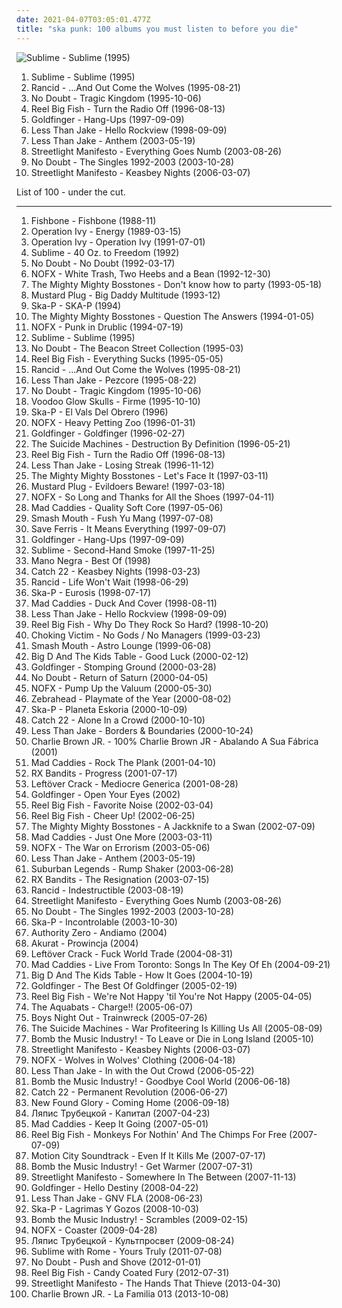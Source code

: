 ```yaml
---
date: 2021-04-07T03:05:01.477Z
title: "ska punk: 100 albums you must listen to before you die"
---
```

![Sublime - Sublime (1995)](https://img.discogs.com/Ufmdj-To-YcdwiTxBKk5MpsHWds=/fit-in/600x590/filters:strip_icc():format(jpeg):mode_rgb():quality(90)/discogs-images/R-644781-1556908119-5291.jpeg.jpg "Sublime - Sublime (1995)")
<ol class="albums">
<li data-cover="https://img.discogs.com/Ufmdj-To-YcdwiTxBKk5MpsHWds=/fit-in/600x590/filters:strip_icc():format(jpeg):mode_rgb():quality(90)/discogs-images/R-644781-1556908119-5291.jpeg.jpg" data-tags="ska" role="button">Sublime - Sublime (1995)</li>
<li data-cover="http://coverartarchive.org/release/20b3efeb-255a-3fde-8275-401bcf506489/3947787054-500.jpg" data-tags="punk" role="button">Rancid - ...And Out Come the Wolves (1995-08-21)</li>
<li data-cover="https://img.discogs.com/LrG3rpBdOc_pruUIvVqpEl3tHi0=/fit-in/600x587/filters:strip_icc():format(jpeg):mode_rgb():quality(90)/discogs-images/R-370484-1195840644.jpeg.jpg" data-tags="90s, ska, rock" role="button">No Doubt - Tragic Kingdom (1995-10-06)</li>
<li data-cover="http://coverartarchive.org/release/c7c20200-53d7-49a0-9133-4259b442ff72/7695999165-500.jpg" data-tags="ska, ska punk" role="button">Reel Big Fish - Turn the Radio Off (1996-08-13)</li>
<li data-cover="http://coverartarchive.org/release/794f6593-539d-30c5-88e8-81da977865ab/9644316431-500.jpg" data-tags="ska punk" role="button">Goldfinger - Hang-Ups (1997-09-09)</li>
<li data-cover="http://coverartarchive.org/release/65fedf02-2d09-3791-9f05-1f5ef71b3da5/2214272590-500.jpg" data-tags="ska, ska punk" role="button">Less Than Jake - Hello Rockview (1998-09-09)</li>
<li data-cover="https://img.discogs.com/cyDizY5ucEG5WjqBINdaFgJXRQA=/fit-in/600x600/filters:strip_icc():format(jpeg):mode_rgb():quality(90)/discogs-images/R-2692454-1296784825.jpeg.jpg" data-tags="ska punk, pop punk" role="button">Less Than Jake - Anthem (2003-05-19)</li>
<li data-cover="http://coverartarchive.org/release/c2fc3871-3ca1-4c00-b0a6-3297822b2662/3942852858-500.jpg" data-tags="ska, ska punk" role="button">Streetlight Manifesto - Everything Goes Numb (2003-08-26)</li>
<li data-cover="http://coverartarchive.org/release/5124e004-5d4d-32ec-8c0a-c6ad1e9da84e/8780110827-500.jpg" data-tags="alternative" role="button">No Doubt - The Singles 1992-2003 (2003-10-28)</li>
<li data-cover="http://coverartarchive.org/release/275b722f-d7f9-40ea-be38-286414febeb6/3942871458-500.jpg" data-tags="ska punk" role="button">Streetlight Manifesto - Keasbey Nights (2006-03-07)</li>
</ol>
List of 100 - under the cut.
<!-- more -->

_________________

<ol class="albums">
<li data-cover="https://img.discogs.com/BcSnxF4diDV_rRbRjXB5uOl8Y6M=/fit-in/500x307/filters:strip_icc():format(jpeg):mode_rgb():quality(90)/discogs-images/R-573900-1368976469-4214.jpeg.jpg" data-tags="ska punk" role="button">
Fishbone - Fishbone (1988-11)
</li>
<li data-cover="http://coverartarchive.org/release/3b7b3ed6-1d46-4d49-ad8d-014f3d4086bd/1482836258-500.jpg" data-tags="punk, ska, ska punk, punk rock" role="button">
Operation Ivy - Energy (1989-03-15)
</li>
<li data-cover="http://coverartarchive.org/release/7a5c73ca-9819-49dc-baec-bb99573720c8/23134904254-500.jpg" data-tags="punk" role="button">
Operation Ivy - Operation Ivy (1991-07-01)
</li>
<li data-cover="https://img.discogs.com/W3eZVU8t-xs-vnAnxPNb66ZCsxE=/fit-in/439x423/filters:strip_icc():format(jpeg):mode_rgb():quality(90)/discogs-images/R-586476-1287610524.gif.jpg" data-tags="ska, rock" role="button">
Sublime - 40 Oz. to Freedom (1992)
</li>
<li data-cover="http://coverartarchive.org/release/25eb2735-82dc-4503-bd33-82fbe8c4722f/3167361145-500.jpg" data-tags="ska, ska punk" role="button">
No Doubt - No Doubt (1992-03-17)
</li>
<li data-cover="https://img.discogs.com/eqR-qBFnLkP3ZarNfu9gMAUH1G8=/fit-in/600x595/filters:strip_icc():format(jpeg):mode_rgb():quality(90)/discogs-images/R-4068215-1517650061-7747.jpeg.jpg" data-tags="punk rock" role="button">
NOFX - White Trash, Two Heebs and a Bean (1992-12-30)
</li>
<li data-cover="http://coverartarchive.org/release/4cac982f-7b4b-48f6-90c3-02b336013ff6/3374869805-500.jpg" data-tags="ska, skacore" role="button">
The Mighty Mighty Bosstones - Don't know how to party (1993-05-18)
</li>
<li data-cover="http://coverartarchive.org/release/349e91cc-dafe-4fc6-a5e7-d486337c7883/23385371680-500.jpg" data-tags="ska punk" role="button">
Mustard Plug - Big Daddy Multitude (1993-12)
</li>
<li data-cover="https://img.discogs.com/yMpRGhb-fh0v9U25BPZsByznpvM=/fit-in/600x600/filters:strip_icc():format(jpeg):mode_rgb():quality(90)/discogs-images/R-1339432-1361440334-7934.jpeg.jpg" data-tags="ska" role="button">
Ska-P - SKA-P (1994)
</li>
<li data-cover="http://coverartarchive.org/release/b7b346bb-1cd5-4a07-ae30-4ad15b1b1a9c/3374872062-500.jpg" data-tags="ska, ska punk" role="button">
The Mighty Mighty Bosstones - Question The Answers (1994-01-05)
</li>
<li data-cover="http://coverartarchive.org/release/7167fb50-0fc1-3735-82bd-83b5069e77c4/4801784404-500.jpg" data-tags="punk, punk rock" role="button">
NOFX - Punk in Drublic (1994-07-19)
</li>
<li data-cover="https://img.discogs.com/Ufmdj-To-YcdwiTxBKk5MpsHWds=/fit-in/600x590/filters:strip_icc():format(jpeg):mode_rgb():quality(90)/discogs-images/R-644781-1556908119-5291.jpeg.jpg" data-tags="ska" role="button">
Sublime - Sublime (1995)
</li>
<li data-cover="http://coverartarchive.org/release/b64eb5cf-ec72-3cf7-b3a7-d663583f40b7/4867481081-500.jpg" data-tags="ska" role="button">
No Doubt - The Beacon Street Collection (1995-03)
</li>
<li data-cover="http://coverartarchive.org/release/7237af3e-56ec-4b3d-9f90-89cf40b273ab/17552180567-500.jpg" data-tags="ska, ska punk" role="button">
Reel Big Fish - Everything Sucks (1995-05-05)
</li>
<li data-cover="http://coverartarchive.org/release/20b3efeb-255a-3fde-8275-401bcf506489/3947787054-500.jpg" data-tags="punk" role="button">
Rancid - ...And Out Come the Wolves (1995-08-21)
</li>
<li data-cover="http://coverartarchive.org/release/69317d19-8fbe-4113-9796-bc710b6650be/3747484935-500.jpg" data-tags="ska punk" role="button">
Less Than Jake - Pezcore (1995-08-22)
</li>
<li data-cover="https://img.discogs.com/LrG3rpBdOc_pruUIvVqpEl3tHi0=/fit-in/600x587/filters:strip_icc():format(jpeg):mode_rgb():quality(90)/discogs-images/R-370484-1195840644.jpeg.jpg" data-tags="90s, ska, rock" role="button">
No Doubt - Tragic Kingdom (1995-10-06)
</li>
<li data-cover="http://coverartarchive.org/release/d7440fac-605f-4188-b25d-0fae685fadb4/8433104434-500.jpg" data-tags="ska, ska punk" role="button">
Voodoo Glow Skulls - Firme (1995-10-10)
</li>
<li data-cover="http://coverartarchive.org/release/3414cb5d-d3bc-37b8-9392-8c525fa1af52/3334214007-500.jpg" data-tags="ska, ska punk" role="button">
Ska-P - El Vals Del Obrero (1996)
</li>
<li data-cover="https://img.discogs.com/16JYXn-ENmFrJY86Sd7iko2Bl7o=/fit-in/600x600/filters:strip_icc():format(jpeg):mode_rgb():quality(90)/discogs-images/R-4431927-1442231270-9611.jpeg.jpg" data-tags="punk rock, punk, skate punk" role="button">
NOFX - Heavy Petting Zoo (1996-01-31)
</li>
<li data-cover="http://coverartarchive.org/release/0693c832-6663-447a-908b-2273545a7a41/1863408288-500.jpg" data-tags="ska punk" role="button">
Goldfinger - Goldfinger (1996-02-27)
</li>
<li data-cover="http://coverartarchive.org/release/be48144f-8ead-4103-8aa7-c58a21de7f69/7257208992-500.jpg" data-tags="ska punk" role="button">
The Suicide Machines - Destruction By Definition (1996-05-21)
</li>
<li data-cover="http://coverartarchive.org/release/c7c20200-53d7-49a0-9133-4259b442ff72/7695999165-500.jpg" data-tags="ska, ska punk" role="button">
Reel Big Fish - Turn the Radio Off (1996-08-13)
</li>
<li data-cover="http://coverartarchive.org/release/9bc4688e-2268-4765-9d1c-f7c7d621304c/7535656529-500.jpg" data-tags="ska punk, ska" role="button">
Less Than Jake - Losing Streak (1996-11-12)
</li>
<li data-cover="http://coverartarchive.org/release/e58d27fb-e833-4bdf-a742-65c5fc45648a/3374874042-500.jpg" data-tags="ska, ska punk" role="button">
The Mighty Mighty Bosstones - Let's Face It (1997-03-11)
</li>
<li data-cover="http://coverartarchive.org/release/c73a08cf-6782-4d91-b19f-e0f1b2eb05d8/2424924040-500.jpg" data-tags="ska punk, ska" role="button">
Mustard Plug - Evildoers Beware! (1997-03-18)
</li>
<li data-cover="http://coverartarchive.org/release/b8409d6a-9a04-396d-95e4-e70ed27ecd68/10621864235-500.jpg" data-tags="punk rock, punk, skate punk" role="button">
NOFX - So Long and Thanks for All the Shoes (1997-04-11)
</li>
<li data-cover="http://coverartarchive.org/release/2b90f8fb-a0f0-39ee-9996-14756c5696b9/12734030834-500.jpg" data-tags="ska" role="button">
Mad Caddies - Quality Soft Core (1997-05-06)
</li>
<li data-cover="http://coverartarchive.org/release/fbbf15dd-6faf-4ef4-ae10-a0ae7c4acf23/5720775144-500.jpg" data-tags="rock" role="button">
Smash Mouth - Fush Yu Mang (1997-07-08)
</li>
<li data-cover="http://coverartarchive.org/release/a91e0362-3aaa-4d82-beee-e331a8fdfe72/10998135685-500.jpg" data-tags="ska" role="button">
Save Ferris - It Means Everything (1997-09-07)
</li>
<li data-cover="http://coverartarchive.org/release/794f6593-539d-30c5-88e8-81da977865ab/9644316431-500.jpg" data-tags="ska punk" role="button">
Goldfinger - Hang-Ups (1997-09-09)
</li>
<li data-cover="http://coverartarchive.org/release/4ef09cab-23e6-4234-a1c6-8bf8f8ce4e00/3721447446-500.jpg" data-tags="ska punk, ska-punk, sublime, 1990s, smoke, second hand, us-american, compilation album, djtopp, its all chill, k1r7m, second-hand smoke, mca inc, passive smoking" role="button">
Sublime - Second-Hand Smoke (1997-11-25)
</li>
<li data-cover="http://coverartarchive.org/release/ca4499f3-cb74-4709-bbe1-540bfcda0a78/1866423682-500.jpg" data-tags="latin, ska, patchanka" role="button">
Mano Negra - Best Of (1998)
</li>
<li data-cover="http://coverartarchive.org/release/b9396979-7a88-457e-82f0-11f469cdd44f/4397619199-500.jpg" data-tags="ska, ska punk" role="button">
Catch 22 - Keasbey Nights (1998-03-23)
</li>
<li data-cover="https://img.discogs.com/gJuj3AxdwIXek8QMfdQm_iDE_Xg=/fit-in/600x609/filters:strip_icc():format(jpeg):mode_rgb():quality(90)/discogs-images/R-3263507-1360653308-9644.jpeg.jpg" data-tags="punk" role="button">
Rancid - Life Won't Wait (1998-06-29)
</li>
<li data-cover="http://coverartarchive.org/release/ddcc0477-d4b6-4201-85d1-df5e10482c16/28801509453-500.jpg" data-tags="ska, ska punk" role="button">
Ska-P - Eurosis (1998-07-17)
</li>
<li data-cover="http://coverartarchive.org/release/a380a014-adfc-413a-8c14-f9e327faa994/7771572316-500.jpg" data-tags="ska punk" role="button">
Mad Caddies - Duck And Cover (1998-08-11)
</li>
<li data-cover="http://coverartarchive.org/release/65fedf02-2d09-3791-9f05-1f5ef71b3da5/2214272590-500.jpg" data-tags="ska, ska punk" role="button">
Less Than Jake - Hello Rockview (1998-09-09)
</li>
<li data-cover="http://coverartarchive.org/release/a4926255-873e-44fd-ac3f-aa23c0286a10/16000973513-500.jpg" data-tags="ska" role="button">
Reel Big Fish - Why Do They Rock So Hard? (1998-10-20)
</li>
<li data-cover="http://coverartarchive.org/release/f5df4817-0c95-4e61-8bf2-cb18ea19a161/25101643073-500.jpg" data-tags="ska punk, hardcore punk, albums everyone should own" role="button">
Choking Victim - No Gods / No Managers (1999-03-23)
</li>
<li data-cover="https://img.discogs.com/U9znl1olQGmbi3dQjMPbJHMbrEM=/fit-in/600x591/filters:strip_icc():format(jpeg):mode_rgb():quality(90)/discogs-images/R-368203-1466108919-3862.jpeg.jpg" data-tags="rock, alternative" role="button">
Smash Mouth - Astro Lounge (1999-06-08)
</li>
<li data-cover="http://coverartarchive.org/release/069aa548-b883-462b-ab0e-4ebd0a3faede/8760204187-500.jpg" data-tags="punk, ska punk, ska" role="button">
Big D And The Kids Table - Good Luck (2000-02-12)
</li>
<li data-cover="http://coverartarchive.org/release/697a3456-745a-4286-b55e-1cfe2dc1f045/1759329939-500.jpg" data-tags="ska punk" role="button">
Goldfinger - Stomping Ground (2000-03-28)
</li>
<li data-cover="http://coverartarchive.org/release/babc0460-f5b0-47e9-abae-0b9df6b87deb/14791398017-500.jpg" data-tags="rock, ska" role="button">
No Doubt - Return of Saturn (2000-04-05)
</li>
<li data-cover="https://img.discogs.com/y31CTOsKV5Ub_SY9UmWcNqA7LzY=/fit-in/500x375/filters:strip_icc():format(jpeg):mode_rgb():quality(90)/discogs-images/R-4633945-1370558660-7579.jpeg.jpg" data-tags="punk rock, skate punk" role="button">
NOFX - Pump Up the Valuum (2000-05-30)
</li>
<li data-cover="http://coverartarchive.org/release/db66e6ec-b295-4f64-bd96-9311186d0df0/5571534834-500.jpg" data-tags="pop punk, punk rock, rapcore" role="button">
Zebrahead - Playmate of the Year (2000-08-02)
</li>
<li data-cover="http://coverartarchive.org/release/afd09c19-87f1-368e-8e9a-738186154f7f/25137146393-500.jpg" data-tags="ska punk, ska" role="button">
Ska-P - Planeta Eskoria (2000-10-09)
</li>
<li data-cover="http://coverartarchive.org/release/ae8739a0-209c-4ff9-bc8d-867b82b2ee34/7294941251-500.jpg" data-tags="ska punk" role="button">
Catch 22 - Alone In a Crowd (2000-10-10)
</li>
<li data-cover="http://coverartarchive.org/release/1d478195-58ba-3d18-a4db-61a7a84813e1/2279759228-500.jpg" data-tags="ska punk" role="button">
Less Than Jake - Borders & Boundaries (2000-10-24)
</li>
<li data-cover="http://coverartarchive.org/release/ac3cc2de-61d7-48c3-99fc-d3ad7d3a848b/2146281950-500.jpg" data-tags="rock, brasil, charlie brown jr" role="button">
Charlie Brown JR. - 100% Charlie Brown JR - Abalando A Sua Fábrica (2001)
</li>
<li data-cover="http://coverartarchive.org/release/b55cac2b-dfcf-435c-82c3-fa9ddd3136d9/26290886238-500.jpg" data-tags="ska punk" role="button">
Mad Caddies - Rock The Plank (2001-04-10)
</li>
<li data-cover="https://img.discogs.com/iTW0tmDT0oTsSLDHR2VehOonFz0=/fit-in/600x530/filters:strip_icc():format(jpeg):mode_rgb():quality(90)/discogs-images/R-3374351-1390864723-4747.jpeg.jpg" data-tags="progressive rock" role="button">
RX Bandits - Progress (2001-07-17)
</li>
<li data-cover="http://coverartarchive.org/release/ce3ca604-377b-4a04-8991-22e10f8b65a2/22979586770-500.jpg" data-tags="crack rock steady, punk, hardcore punk" role="button">
Leftöver Crack - Mediocre Generica (2001-08-28)
</li>
<li data-cover="https://img.discogs.com/yXqu2Oa8ZPJtoxM9QzB-3pZLh-g=/fit-in/600x594/filters:strip_icc():format(jpeg):mode_rgb():quality(90)/discogs-images/R-2512436-1289033350.jpeg.jpg" data-tags="punk rock, pop punk, ska punk" role="button">
Goldfinger - Open Your Eyes (2002)
</li>
<li data-cover="http://coverartarchive.org/release/0a07f1b1-5772-4a82-8f5c-5d4ac9532022/16120195921-500.jpg" data-tags="ska" role="button">
Reel Big Fish - Favorite Noise (2002-03-04)
</li>
<li data-cover="https://img.discogs.com/LwWZxiZvwMTey_dXq2s0OXoVx5s=/fit-in/320x319/filters:strip_icc():format(jpeg):mode_rgb():quality(90)/discogs-images/R-1554329-1328635839.jpeg.jpg" data-tags="ska punk, ska" role="button">
Reel Big Fish - Cheer Up! (2002-06-25)
</li>
<li data-cover="http://coverartarchive.org/release/1045b6d8-bc5f-38fa-a459-350e79dd34ef/3374878296-500.jpg" data-tags="ska punk" role="button">
The Mighty Mighty Bosstones - A Jackknife to a Swan (2002-07-09)
</li>
<li data-cover="http://coverartarchive.org/release/5674ac8c-f0da-4cab-97eb-3aa53caec890/7333715088-500.jpg" data-tags="ska punk, ska" role="button">
Mad Caddies - Just One More (2003-03-11)
</li>
<li data-cover="http://coverartarchive.org/release/d6677b3e-757b-38eb-9961-07799bc22215/4801803195-500.jpg" data-tags="punk rock, punk" role="button">
NOFX - The War on Errorism (2003-05-06)
</li>
<li data-cover="https://img.discogs.com/cyDizY5ucEG5WjqBINdaFgJXRQA=/fit-in/600x600/filters:strip_icc():format(jpeg):mode_rgb():quality(90)/discogs-images/R-2692454-1296784825.jpeg.jpg" data-tags="ska punk, pop punk" role="button">
Less Than Jake - Anthem (2003-05-19)
</li>
<li data-cover="http://coverartarchive.org/release/d1acd38d-e01b-4de2-a929-ac1b72ec7d7c/3412654508-500.jpg" data-tags="ska" role="button">
Suburban Legends - Rump Shaker (2003-06-28)
</li>
<li data-cover="https://img.discogs.com/BVfwuQXzhI37YTKmDgeMGnXzV9w=/fit-in/200x200/filters:strip_icc():format(jpeg):mode_rgb():quality(90)/discogs-images/R-2357987-1279293997.jpeg.jpg" data-tags="progressive rock" role="button">
RX Bandits - The Resignation (2003-07-15)
</li>
<li data-cover="http://coverartarchive.org/release/631a47bd-cbf0-4191-ae34-49241f6189b7/3352557952-500.jpg" data-tags="punk" role="button">
Rancid - Indestructible (2003-08-19)
</li>
<li data-cover="http://coverartarchive.org/release/c2fc3871-3ca1-4c00-b0a6-3297822b2662/3942852858-500.jpg" data-tags="ska, ska punk" role="button">
Streetlight Manifesto - Everything Goes Numb (2003-08-26)
</li>
<li data-cover="http://coverartarchive.org/release/5124e004-5d4d-32ec-8c0a-c6ad1e9da84e/8780110827-500.jpg" data-tags="alternative" role="button">
No Doubt - The Singles 1992-2003 (2003-10-28)
</li>
<li data-cover="http://coverartarchive.org/release/76df3695-a644-3b06-b36b-8e60494a04c2/3334255387-500.jpg" data-tags="ska" role="button">
Ska-P - Incontrolable (2003-10-30)
</li>
<li data-cover="https://img.discogs.com/dysrERWxIucpEFpcpqbGywS7lD4=/fit-in/600x576/filters:strip_icc():format(jpeg):mode_rgb():quality(90)/discogs-images/R-459716-1447563906-6213.jpeg.jpg" data-tags="punk rock, ska punk" role="button">
Authority Zero - Andiamo (2004)
</li>
<li data-cover="https://img.discogs.com/MSdFRkrA_XBkw_dEiS5f9MTrT4k=/fit-in/200x199/filters:strip_icc():format(jpeg):mode_rgb():quality(90)/discogs-images/R-1546079-1301302877.jpeg.jpg" data-tags="alternative, reggae, ska" role="button">
Akurat - Prowincja (2004)
</li>
<li data-cover="https://img.discogs.com/W44eaQj_d_o4lILFX8Mo7S13CZg=/fit-in/502x442/filters:strip_icc():format(jpeg):mode_rgb():quality(90)/discogs-images/R-379884-1139850324.jpeg.jpg" data-tags="ska punk, punk, ska, crack rock steady" role="button">
Leftöver Crack - Fuck World Trade (2004-08-31)
</li>
<li data-cover="https://img.discogs.com/usJcxsZeOCG8ZWAMTRtMEw481zY=/fit-in/600x593/filters:strip_icc():format(jpeg):mode_rgb():quality(90)/discogs-images/R-1034849-1573542154-4393.jpeg.jpg" data-tags="ska punk" role="button">
Mad Caddies - Live From Toronto: Songs In The Key Of Eh (2004-09-21)
</li>
<li data-cover="http://coverartarchive.org/release/8f19fa4e-f574-4c86-bc56-9362fb4f995a/4713235154-500.jpg" data-tags="ska" role="button">
Big D And The Kids Table - How It Goes (2004-10-19)
</li>
<li data-cover="http://coverartarchive.org/release/f84f64a3-e01f-4eb1-9547-6d3999f1593d/13617182004-500.jpg" data-tags="punk, ska" role="button">
Goldfinger - The Best Of Goldfinger (2005-02-19)
</li>
<li data-cover="https://img.discogs.com/COI79GHYa5Q31EB4PZlT6ucMbeU=/fit-in/500x500/filters:strip_icc():format(jpeg):mode_rgb():quality(90)/discogs-images/R-6463974-1419874590-8128.jpeg.jpg" data-tags="ska punk" role="button">
Reel Big Fish - We're Not Happy 'til You're Not Happy (2005-04-05)
</li>
<li data-cover="http://coverartarchive.org/release/f05702c0-a8ef-473f-9ce8-e9dbb4ca10a0/4964947583-500.jpg" data-tags="ska" role="button">
The Aquabats - Charge!! (2005-06-07)
</li>
<li data-cover="http://coverartarchive.org/release/63593d1a-1075-4605-ae89-466c1ade1ccd/26393565243-500.jpg" data-tags="screamo, post-hardcore, alternative, emo, pop punk" role="button">
Boys Night Out - Trainwreck (2005-07-26)
</li>
<li data-cover="https://img.discogs.com/PNjGbQhy6lNCujx_Kdd2GBiuLyE=/fit-in/320x320/filters:strip_icc():format(jpeg):mode_rgb():quality(90)/discogs-images/R-651885-1285922617.jpeg.jpg" data-tags="punk" role="button">
The Suicide Machines - War Profiteering Is Killing Us All (2005-08-09)
</li>
<li data-cover="http://coverartarchive.org/release/267e744d-4019-4d40-b176-12afcec5a40b/4723780103-500.jpg" data-tags="ska, ska punk, diy" role="button">
Bomb the Music Industry! - To Leave or Die in Long Island (2005-10)
</li>
<li data-cover="http://coverartarchive.org/release/275b722f-d7f9-40ea-be38-286414febeb6/3942871458-500.jpg" data-tags="ska punk" role="button">
Streetlight Manifesto - Keasbey Nights (2006-03-07)
</li>
<li data-cover="http://coverartarchive.org/release/4108b6d8-4fa7-40e1-83c4-c49d3c70203d/3267519172-500.jpg" data-tags="punk rock" role="button">
NOFX - Wolves in Wolves' Clothing (2006-04-18)
</li>
<li data-cover="http://coverartarchive.org/release/4575d679-cb7c-48e9-9849-6227fafbec64/21326500958-500.jpg" data-tags="pop punk, ska punk" role="button">
Less Than Jake - In with the Out Crowd (2006-05-22)
</li>
<li data-cover="http://coverartarchive.org/release/41493b9e-4e4d-45fc-a755-f3b8354608f5/4734814573-500.jpg" data-tags="ska punk" role="button">
Bomb the Music Industry! - Goodbye Cool World (2006-06-18)
</li>
<li data-cover="http://coverartarchive.org/release/47fc9d3a-c6f9-43d4-80ab-b3448fb5460b/15535168668-500.jpg" data-tags="rock, ska, ska punk" role="button">
Catch 22 - Permanent Revolution (2006-06-27)
</li>
<li data-cover="http://coverartarchive.org/release/bb3f60de-b134-42f8-a298-a4b57913da12/15998652821-500.jpg" data-tags="pop punk" role="button">
New Found Glory - Coming Home (2006-09-18)
</li>
<li data-cover="http://coverartarchive.org/release/9dfd248f-9bce-490d-9ad6-d2b1a4038d17/1599387966-500.jpg" data-tags="belarusian, rock" role="button">
Ляпис Трубецкой - Капитал (2007-04-23)
</li>
<li data-cover="http://coverartarchive.org/release/f455779f-dec7-48c8-af09-f6714daf4c1f/23387977674-500.jpg" data-tags="ska" role="button">
Mad Caddies - Keep It Going (2007-05-01)
</li>
<li data-cover="http://coverartarchive.org/release/5ae26f5d-c22b-4c19-a8f3-d5c133b98f48/3352654339-500.jpg" data-tags="ska punk, ska" role="button">
Reel Big Fish - Monkeys For Nothin' And The Chimps For Free (2007-07-09)
</li>
<li data-cover="http://coverartarchive.org/release/fce84812-b235-3b88-ac39-9e682c3642de/11117857971-500.jpg" data-tags="pop punk" role="button">
Motion City Soundtrack - Even If It Kills Me (2007-07-17)
</li>
<li data-cover="http://coverartarchive.org/release/e09c94cb-e033-31ef-95c1-2ae22ca548b5/4723904214-500.jpg" data-tags="ska punk, have album" role="button">
Bomb the Music Industry! - Get Warmer (2007-07-31)
</li>
<li data-cover="http://coverartarchive.org/release/f45d8414-31e4-4289-ba5b-12f2ea7bf40a/2233785241-500.jpg" data-tags="ska" role="button">
Streetlight Manifesto - Somewhere In The Between (2007-11-13)
</li>
<li data-cover="http://coverartarchive.org/release/d2527a0d-9d08-4afc-b995-a991433b73fc/6270370193-500.jpg" data-tags="pop punk, ska punk" role="button">
Goldfinger - Hello Destiny (2008-04-22)
</li>
<li data-cover="https://img.discogs.com/g9CTWEDE4ecrjmviM71UTKqhuwU=/fit-in/500x500/filters:strip_icc():format(jpeg):mode_rgb():quality(90)/discogs-images/R-2662453-1372420296-9961.jpeg.jpg" data-tags="ska punk" role="button">
Less Than Jake - GNV FLA (2008-06-23)
</li>
<li data-cover="http://coverartarchive.org/release/195b1120-6f49-48d5-af0b-9753aad7be4b/10142577578-500.jpg" data-tags="ska-punk" role="button">
Ska-P - Lagrimas Y Gozos (2008-10-03)
</li>
<li data-cover="https://via.placeholder.com/450" data-tags="punk, ska punk" role="button">
Bomb the Music Industry! - Scrambles (2009-02-15)
</li>
<li data-cover="http://coverartarchive.org/release/2109dc19-1081-4827-8246-85f81bf833e2/4801823238-500.jpg" data-tags="punk rock" role="button">
NOFX - Coaster (2009-04-28)
</li>
<li data-cover="http://coverartarchive.org/release/324cdbb0-578d-353c-a34b-401b24ce3b57/3117012656-500.jpg" data-tags="belarusian, ska punk" role="button">
Ляпис Трубецкой - Культпросвет (2009-08-24)
</li>
<li data-cover="http://coverartarchive.org/release/25a97fae-0cf7-4363-8fae-74b35ea88b14/4673555729-500.jpg" data-tags="rock, punk, reggae, ska punk" role="button">
Sublime with Rome - Yours Truly (2011-07-08)
</li>
<li data-cover="https://img.discogs.com/yTE95Iyji3idxlRz5HoDfUyskHQ=/fit-in/600x529/filters:strip_icc():format(jpeg):mode_rgb():quality(90)/discogs-images/R-3902469-1582178853-6309.jpeg.jpg" data-tags="alternative, pop" role="button">
No Doubt - Push and Shove (2012-01-01)
</li>
<li data-cover="http://coverartarchive.org/release/58acf0d2-1f23-410a-a4d4-9a2f7213923a/1648091823-500.jpg" data-tags="ska punk" role="button">
Reel Big Fish - Candy Coated Fury (2012-07-31)
</li>
<li data-cover="https://img.discogs.com/va4IjKKzW8IYcK5FhoG62NnRUnw=/fit-in/600x600/filters:strip_icc():format(jpeg):mode_rgb():quality(90)/discogs-images/R-4606117-1369755878-7901.jpeg.jpg" data-tags="ska punk" role="button">
Streetlight Manifesto - The Hands That Thieve (2013-04-30)
</li>
<li data-cover="http://coverartarchive.org/release/e563292f-5a19-4cf4-87ca-a6820f9dc96e/8566278172-500.jpg" data-tags="alternative rock, reggae, alternative metal, ska punk, male vocalists, pop-rock, skate punk, rap rock" role="button">
Charlie Brown JR. - La Familia 013 (2013-10-08)
</li>
</ol>